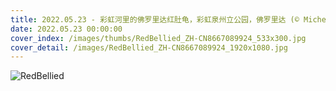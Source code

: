 ```yaml
---
title: 2022.05.23 - 彩虹河里的佛罗里达红肚龟，彩虹泉州立公园，佛罗里达 (© Michel Roggo/Minden Pictures)
date: 2022.05.23 00:00:00
cover_index: /images/thumbs/RedBellied_ZH-CN8667089924_533x300.jpg
cover_detail: /images/RedBellied_ZH-CN8667089924_1920x1080.jpg
---
```


![RedBellied](/images/RedBellied_ZH-CN8667089924_1920x1080.jpg)
